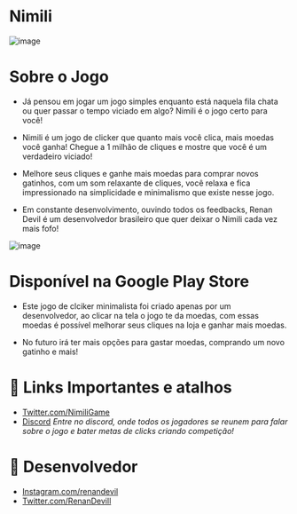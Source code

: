 # Nimili
![image](https://media.discordapp.net/attachments/1015256888520228996/1015262751595188266/Made_by_Renan_Devil.png?width=832&height=468)

# Sobre o Jogo
* Já pensou em jogar um jogo simples enquanto está naquela fila chata ou quer passar o tempo viciado em algo? Nimili é o jogo certo para você!

* Nimili é um jogo de clicker que quanto mais você clica, mais moedas você ganha! Chegue a 1 milhão de cliques e mostre que você é um verdadeiro viciado!

* Melhore seus cliques e ganhe mais moedas para comprar novos gatinhos, com um som relaxante de cliques, você relaxa e fica impressionado na simplicidade e minimalismo que existe nesse jogo.

* Em constante desenvolvimento, ouvindo todos os feedbacks, Renan Devil é um desenvolvedor brasileiro que quer deixar o Nimili cada vez mais fofo!

![image](https://media.discordapp.net/attachments/1015256888520228996/1015262751288991884/Made_by_Renan_Devil_1.png?width=832&height=468)
# Disponível na Google Play Store

* Este jogo de clciker minimalista foi criado apenas por um desenvolvedor, ao clicar na tela o jogo te da moedas, com essas moedas é possível melhorar seus cliques na loja e ganhar mais moedas.

* No futuro irá ter mais opções para gastar moedas, comprando um novo gatinho e mais!

# 🔗 Links Importantes e atalhos
* [Twitter.com/NimiliGame](https://twitter.com/NimiliGame)
* [Discord](https://discord.gg/kncpMgQ48X)
*Entre no discord, onde todos os jogadores se reunem para falar sobre o jogo e bater metas de clicks criando competição!*

# 🔗 Desenvolvedor
* [Instagram.com/renandevil](https://instagram.com/renandevil)
* [Twitter.com/RenanDevill](https://twitter.com/RenanDevill)
